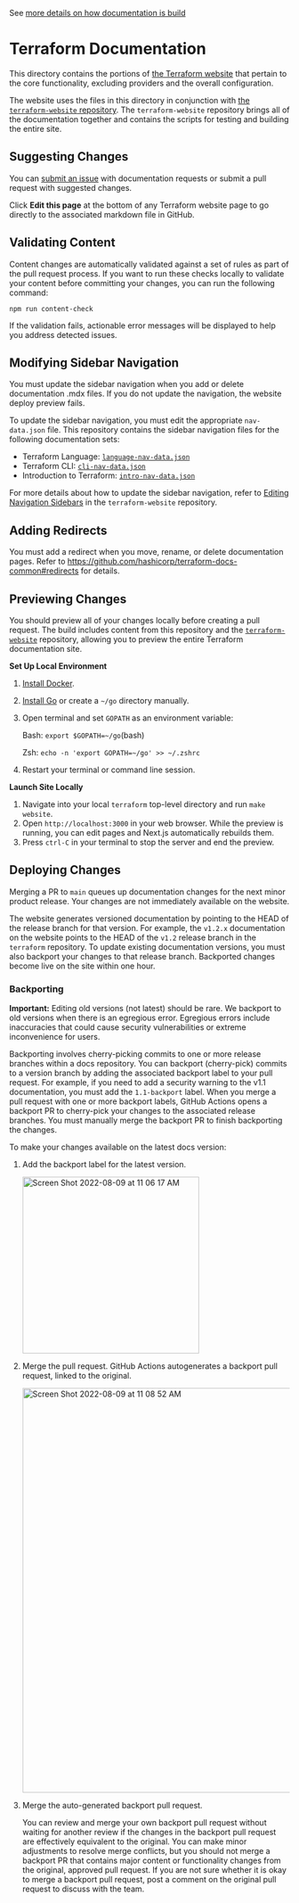 See [more details on how documentation is build][Forked HashiCorp Dev Portal]

[Forked HashiCorp Dev Portal]: https://github.com/QubitPi/hashicorp-dev-portal

# Terraform Documentation

This directory contains the portions of [the Terraform website](https://www.terraform.io/) that pertain to the core functionality, excluding providers and the overall configuration.

The website uses the files in this directory in conjunction with
[the `terraform-website` repository](https://github.com/hashicorp/terraform-website). The `terraform-website` repository brings all of the documentation together and contains the scripts for testing and building the entire site.

## Suggesting Changes

You can [submit an issue](https://github.com/hashicorp/terraform/issues/new/choose) with documentation requests or submit a pull request with suggested changes.

Click **Edit this page** at the bottom of any Terraform website page to go directly to the associated markdown file in GitHub.

## Validating Content

Content changes are automatically validated against a set of rules as part of the pull request process. If you want to run these checks locally to validate your content before committing your changes, you can run the following command:

```
npm run content-check
```

If the validation fails, actionable error messages will be displayed to help you address detected issues.

## Modifying Sidebar Navigation

You must update the sidebar navigation when you add or delete documentation .mdx files. If you do not update the navigation, the website deploy preview fails.

To update the sidebar navigation, you must edit the appropriate `nav-data.json` file. This repository contains the sidebar navigation files for the following documentation sets:

- Terraform Language: [`language-nav-data.json`](https://github.com/hashicorp/terraform/blob/main/website/data/language-nav-data.json)
- Terraform CLI: [`cli-nav-data.json`](https://github.com/hashicorp/terraform/blob/main/website/data/cli-nav-data.json)
- Introduction to Terraform: [`intro-nav-data.json`](https://github.com/hashicorp/terraform/blob/update-readme/website/data/intro-nav-data.json)

For more details about how to update the sidebar navigation, refer to [Editing Navigation Sidebars](https://github.com/hashicorp/terraform-website#editing-navigation-sidebars) in the `terraform-website` repository.

## Adding Redirects

You must add a redirect when you move, rename, or delete documentation pages. Refer to https://github.com/hashicorp/terraform-docs-common#redirects for details.

## Previewing Changes

You should preview all of your changes locally before creating a pull request. The build includes content from this repository and the [`terraform-website`](https://github.com/hashicorp/terraform-website/) repository, allowing you to preview the entire Terraform documentation site.

**Set Up Local Environment**

1. [Install Docker](https://docs.docker.com/get-docker/).
2. [Install Go](https://golang.org/doc/install) or create a `~/go` directory manually.
3. Open terminal and set `GOPATH` as an environment variable:

   Bash: `export $GOPATH=~/go`(bash)

   Zsh: `echo -n 'export GOPATH=~/go' >> ~/.zshrc`

4. Restart your terminal or command line session.

**Launch Site Locally**

1. Navigate into your local `terraform` top-level directory and run `make website`.
1. Open `http://localhost:3000` in your web browser. While the preview is running, you can edit pages and Next.js automatically rebuilds them.
1. Press `ctrl-C` in your terminal to stop the server and end the preview.

## Deploying Changes

Merging a PR to `main` queues up documentation changes for the next minor product release. Your changes are not immediately available on the website.

The website generates versioned documentation by pointing to the HEAD of the release branch for that version. For example, the `v1.2.x` documentation on the website points to the HEAD of the `v1.2` release branch in the `terraform` repository. To update existing documentation versions, you must also backport your changes to that release branch. Backported changes become live on the site within one hour.

### Backporting

**Important:** Editing old versions (not latest) should be rare. We backport to old versions when there is an egregious error. Egregious errors include inaccuracies that could cause security vulnerabilities or extreme inconvenience for users.

Backporting involves cherry-picking commits to one or more release branches within a docs repository. You can backport (cherry-pick) commits to a version branch by adding the associated backport label to your pull request. For example, if you need to add a security warning to the v1.1 documentation, you must add the `1.1-backport` label. When you merge a pull request with one or more backport labels, GitHub Actions opens a backport PR to cherry-pick your changes to the associated release branches. You must manually merge the backport PR to finish backporting the changes.

To make your changes available on the latest docs version:

1. Add the backport label for the latest version.

   <img width="317" alt="Screen Shot 2022-08-09 at 11 06 17 AM" src="https://user-images.githubusercontent.com/83350965/183686586-f94e58f3-fd62-48cf-88bd-fa886fe4724f.png">

1. Merge the pull request. GitHub Actions autogenerates a backport pull request, linked to the original.

   <img width="726" alt="Screen Shot 2022-08-09 at 11 08 52 AM" src="https://user-images.githubusercontent.com/83350965/183687165-350b0e9b-a888-409e-91e2-81d82eac0a4e.png">

1. Merge the auto-generated backport pull request.

   You can review and merge your own backport pull request without waiting for another review if the changes in the backport pull request are effectively equivalent to the original. You can make minor adjustments to resolve merge conflicts, but you should not merge a backport PR that contains major content or functionality changes from the original, approved pull request. If you are not sure whether it is okay to merge a backport pull request, post a comment on the original pull request to discuss with the team.

